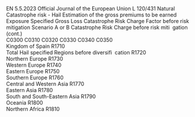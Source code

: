 EN  5.5.2023 Official Journal of the European Union L 120/431
 Natural Catastrophe risk - Hail  Estimation of 
the gross 
premiums to be 
earned  Exposure  Specified Gross 
Loss  Catastrophe 
Risk Charge 
Factor before 
risk mitigation  Scenario A or B  Catastrophe 
Risk Charge 
before risk miti ­
gation  (cont.)  
C0300  C0310  C0320  C0330  C0340  C0350  
Kingdom of Spain  R1710  
Total Hail specified Regions before diversifi ­
cation  R1720  
Northern Europe  R1730  
Western Europe  R1740  
Eastern Europe  R1750  
Southern Europe  R1760  
Central and Western Asia  R1770  
Eastern Asia  R1780  
South and South-Eastern Asia  R1790  
Oceania  R1800  
Northern Africa  R1810